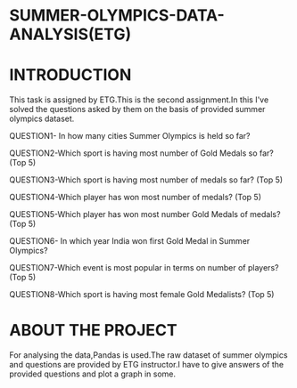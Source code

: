 # SUMMER-OLYMPICS-DATA-ANALYSIS(ETG)

# INTRODUCTION
This task is assigned by ETG.This is the second assignment.In this I've solved the questions asked by them on the basis of provided summer olympics dataset.

QUESTION1- In how many cities Summer Olympics is held so far?

QUESTION2-Which sport is having most number of Gold Medals so far? (Top 5)

QUESTION3-Which sport is having most number of medals so far? (Top 5)

QUESTION4-Which player has won most number of medals? (Top 5)

QUESTION5-Which player has won most number Gold Medals of medals? (Top 5)

QUESTION6- In which year India won first Gold Medal in Summer Olympics?

QUESTION7-Which event is most popular in terms on number of players? (Top 5)

QUESTION8-Which sport is having most female Gold Medalists? (Top 5)

# ABOUT THE PROJECT
For analysing the data,Pandas is used.The raw dataset of summer olympics and questions are provided by ETG instructor.I have to give answers of the provided questions and plot a graph in some.
